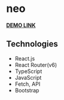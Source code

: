 # neo

**[DEMO LINK]()**

## **Technologies**
+ React.js
+ React Router(v6)
+ TypeScript
+ JavaScript
+ Fetch, API
+ Bootstrap
